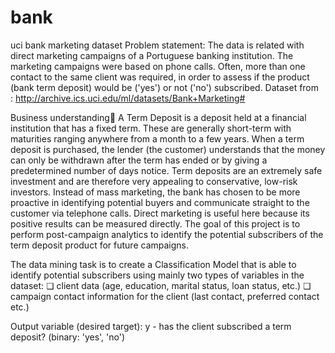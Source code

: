 # bank
uci bank marketing dataset
Problem statement: 
The data is related with direct marketing campaigns of a Portuguese banking institution. The marketing campaigns were based on phone calls. 
Often, more than one contact to the same client was required, in order to assess if the product (bank term deposit) would be ('yes') or not ('no') subscribed. 
Dataset from : http://archive.ics.uci.edu/ml/datasets/Bank+Marketing#

Business understanding
A Term Deposit is a deposit held at a financial institution that has a fixed term. These are generally short-term with maturities ranging anywhere from a month to a few years. When a term deposit is purchased, the lender (the customer) understands that the 
money can only be withdrawn after the term has ended or by giving a predetermined number of days notice. Term deposits are an extremely safe investment and are therefore very appealing to conservative, low-risk investors. 
Instead of mass marketing, the bank has chosen to be more proactive in identifying potential buyers and communicate straight to the customer via telephone calls.  Direct marketing is useful here because its positive results can be measured directly. 
The goal of this project is to perform post-campaign analytics to identify the potential subscribers of the term deposit product for future campaigns. 


The data mining task is to create a Classification Model that is able to identify potential subscribers using mainly two types of variables in the dataset: 
❏ client data (age, education, marital status, loan status, etc.)
❏ campaign contact information for the client (last contact, preferred contact etc.)


Output variable (desired target): 
y - has the client subscribed a term deposit? (binary: 'yes', 'no')



